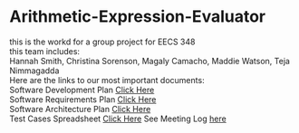 # Arithmetic-Expression-Evaluator
this is the workd for a group project for EECS 348<br /> 
this team includes:<br /> 
Hannah Smith, Christina Sorenson, Magaly Camacho, Maddie Watson, Teja Nimmagadda<br /> 
Here are the links to our most important documents:<br /> 
Software Development Plan [Click Here](https://github.com/hrsmith1/Arithmetic-Expression-Evaluator/blob/main/Software%20Development%20Plan.pdf) <br /> 
Software Requirements Plan [Click Here](https://github.com/hrsmith1/Arithmetic-Expression-Evaluator/blob/main/02-Software-Requirements-Spec.pdf) <br /> 
Software Architecture Plan [Click Here](https://github.com/hrsmith1/Arithmetic-Expression-Evaluator/blob/main/Software-Architecture.pdf) <br />
Test Cases Spreadsheet [Click Here]()
See Meeting Log [here](https://github.com/hrsmith1/Arithmetic-Expression-Evaluator/blob/main/Meeting%20Notes.pdf)



